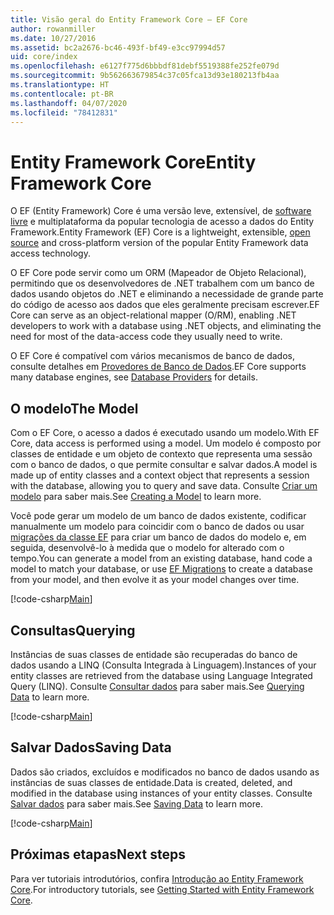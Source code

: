 ```yaml
---
title: Visão geral do Entity Framework Core – EF Core
author: rowanmiller
ms.date: 10/27/2016
ms.assetid: bc2a2676-bc46-493f-bf49-e3cc97994d57
uid: core/index
ms.openlocfilehash: e6127f775d6bbbdf81debf5519388fe252fe079d
ms.sourcegitcommit: 9b562663679854c37c05fca13d93e180213fb4aa
ms.translationtype: HT
ms.contentlocale: pt-BR
ms.lasthandoff: 04/07/2020
ms.locfileid: "78412831"
---
```

# <a name="entity-framework-core"></a><span data-ttu-id="8b842-102">Entity Framework Core</span><span class="sxs-lookup"><span data-stu-id="8b842-102">Entity Framework Core</span></span>

<span data-ttu-id="8b842-103">O EF (Entity Framework) Core é uma versão leve, extensível, de [software livre](https://github.com/aspnet/EntityFrameworkCore) e multiplataforma da popular tecnologia de acesso a dados do Entity Framework.</span><span class="sxs-lookup"><span data-stu-id="8b842-103">Entity Framework (EF) Core is a lightweight, extensible, [open source](https://github.com/aspnet/EntityFrameworkCore) and cross-platform version of the popular Entity Framework data access technology.</span></span>

<span data-ttu-id="8b842-104">O EF Core pode servir como um ORM (Mapeador de Objeto Relacional), permitindo que os desenvolvedores de .NET trabalhem com um banco de dados usando objetos do .NET e eliminando a necessidade de grande parte do código de acesso aos dados que eles geralmente precisam escrever.</span><span class="sxs-lookup"><span data-stu-id="8b842-104">EF Core can serve as an object-relational mapper (O/RM), enabling .NET developers to work with a database using .NET objects, and eliminating the need for most of the data-access code they usually need to write.</span></span>

<span data-ttu-id="8b842-105">O EF Core é compatível com vários mecanismos de banco de dados, consulte detalhes em [Provedores de Banco de Dados](providers/index.md).</span><span class="sxs-lookup"><span data-stu-id="8b842-105">EF Core supports many database engines, see [Database Providers](providers/index.md) for details.</span></span>

## <a name="the-model"></a><span data-ttu-id="8b842-106">O modelo</span><span class="sxs-lookup"><span data-stu-id="8b842-106">The Model</span></span>

<span data-ttu-id="8b842-107">Com o EF Core, o acesso a dados é executado usando um modelo.</span><span class="sxs-lookup"><span data-stu-id="8b842-107">With EF Core, data access is performed using a model.</span></span> <span data-ttu-id="8b842-108">Um modelo é composto por classes de entidade e um objeto de contexto que representa uma sessão com o banco de dados, o que permite consultar e salvar dados.</span><span class="sxs-lookup"><span data-stu-id="8b842-108">A model is made up of entity classes and a context object that represents a session with the database, allowing you to query and save data.</span></span> <span data-ttu-id="8b842-109">Consulte [Criar um modelo](modeling/index.md) para saber mais.</span><span class="sxs-lookup"><span data-stu-id="8b842-109">See [Creating a Model](modeling/index.md) to learn more.</span></span>

<span data-ttu-id="8b842-110">Você pode gerar um modelo de um banco de dados existente, codificar manualmente um modelo para coincidir com o banco de dados ou usar [migrações da classe EF](managing-schemas/migrations/index.md) para criar um banco de dados do modelo e, em seguida, desenvolvê-lo à medida que o modelo for alterado com o tempo.</span><span class="sxs-lookup"><span data-stu-id="8b842-110">You can generate a model from an existing database, hand code a model to match your database, or use [EF Migrations](managing-schemas/migrations/index.md) to create a database from your model, and then evolve it as your model changes over time.</span></span>

[!code-csharp[Main](../../samples/core/Intro/Model.cs)]

## <a name="querying"></a><span data-ttu-id="8b842-111">Consultas</span><span class="sxs-lookup"><span data-stu-id="8b842-111">Querying</span></span>

<span data-ttu-id="8b842-112">Instâncias de suas classes de entidade são recuperadas do banco de dados usando a LINQ (Consulta Integrada à Linguagem).</span><span class="sxs-lookup"><span data-stu-id="8b842-112">Instances of your entity classes are retrieved from the database using Language Integrated Query (LINQ).</span></span> <span data-ttu-id="8b842-113">Consulte [Consultar dados](querying/index.md) para saber mais.</span><span class="sxs-lookup"><span data-stu-id="8b842-113">See [Querying Data](querying/index.md) to learn more.</span></span>

[!code-csharp[Main](../../samples/core/Intro/Program.cs#Querying)]

## <a name="saving-data"></a><span data-ttu-id="8b842-114">Salvar Dados</span><span class="sxs-lookup"><span data-stu-id="8b842-114">Saving Data</span></span>

<span data-ttu-id="8b842-115">Dados são criados, excluídos e modificados no banco de dados usando as instâncias de suas classes de entidade.</span><span class="sxs-lookup"><span data-stu-id="8b842-115">Data is created, deleted, and modified in the database using instances of your entity classes.</span></span> <span data-ttu-id="8b842-116">Consulte [Salvar dados](saving/index.md) para saber mais.</span><span class="sxs-lookup"><span data-stu-id="8b842-116">See [Saving Data](saving/index.md) to learn more.</span></span>

[!code-csharp[Main](../../samples/core/Intro/Program.cs#SavingData)]

## <a name="next-steps"></a><span data-ttu-id="8b842-117">Próximas etapas</span><span class="sxs-lookup"><span data-stu-id="8b842-117">Next steps</span></span>

<span data-ttu-id="8b842-118">Para ver tutoriais introdutórios, confira [Introdução ao Entity Framework Core](get-started/index.md).</span><span class="sxs-lookup"><span data-stu-id="8b842-118">For introductory tutorials, see [Getting Started with Entity Framework Core](get-started/index.md).</span></span>
